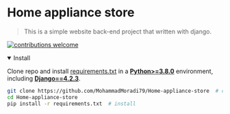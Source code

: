 # Home appliance store
> This is a simple website back-end project that written with django.

[![contributions welcome](https://img.shields.io/badge/contributions-welcome-brightgreen.svg?style=flat)](https://github.com/dwyl/esta/issues)


<details open>
<summary>Install</summary>

Clone repo and install [requirements.txt](https://github.com/MohammadMoradi79/Home-appliance-store/blob/main/store/requirements.txt) in a
[**Python>=3.8.0**](https://www.python.org/) environment, including
[**Django==4.2.3**](https://www.djangoproject.com/).

```bash
git clone https://github.com/MohammadMoradi79/Home-appliance-store  # clone
cd Home-appliance-store
pip install -r requirements.txt  # install
```